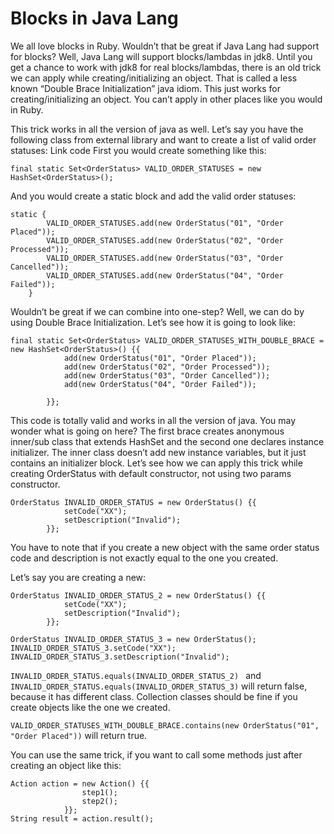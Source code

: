 # Blocks in Java Lang

We all love blocks in Ruby.  Wouldn’t that be great if Java Lang had support for blocks? Well, Java Lang will support blocks/lambdas in jdk8.  Until you get a chance to work with jdk8 for real blocks/lambdas, there is an old trick we can apply while creating/initializing an object. That is called a less known “Double Brace Initialization” java idiom.  This just works for creating/initializing an object. You can’t apply in other places like you would in Ruby.

This trick works in all the version of java as well.
Let’s say you have the following class from external library and want to create a list of valid order statuses:
Link code
First you would create something like this:

```final static Set<OrderStatus> VALID_ORDER_STATUSES = new HashSet<OrderStatus>();```

And you would create a static block and add the valid order statuses:
```
static {
        VALID_ORDER_STATUSES.add(new OrderStatus("01", "Order Placed"));
        VALID_ORDER_STATUSES.add(new OrderStatus("02", "Order Processed"));
        VALID_ORDER_STATUSES.add(new OrderStatus("03", "Order Cancelled"));
        VALID_ORDER_STATUSES.add(new OrderStatus("04", "Order Failed"));
    }
```

Wouldn’t be great if we can combine into one-step? Well, we can do by using Double Brace Initialization. Let’s see how it is going to look like:
```
final static Set<OrderStatus> VALID_ORDER_STATUSES_WITH_DOUBLE_BRACE = new HashSet<OrderStatus>() {{
            add(new OrderStatus("01", "Order Placed"));
            add(new OrderStatus("02", "Order Processed"));
            add(new OrderStatus("03", "Order Cancelled"));
            add(new OrderStatus("04", "Order Failed"));

        }};
```
This code is totally valid and works in all the version of java. You may wonder what is going on here?
The first brace creates anonymous inner/sub class that extends HashSet and the second one declares instance initializer. The inner class doesn’t add new instance variables, but it just contains an initializer block. 
Let’s see how we can apply this trick while creating OrderStatus with default constructor, not using two params constructor. 

```
OrderStatus INVALID_ORDER_STATUS = new OrderStatus() {{
            setCode("XX");
            setDescription("Invalid");
        }};
```

You have to note that if you create a new object with the same order status code and description is not exactly equal to the one you created. 

Let’s say you are creating a new:

```
OrderStatus INVALID_ORDER_STATUS_2 = new OrderStatus() {{
            setCode("XX");
            setDescription("Invalid");
        }};
```

```
OrderStatus INVALID_ORDER_STATUS_3 = new OrderStatus();
INVALID_ORDER_STATUS_3.setCode("XX");
INVALID_ORDER_STATUS_3.setDescription("Invalid");
```

```INVALID_ORDER_STATUS.equals(INVALID_ORDER_STATUS_2) ``` and ``` INVALID_ORDER_STATUS.equals(INVALID_ORDER_STATUS_3) ``` will return false, because it has different class. 
Collection classes should be fine if you create objects like the one we created. 

``` VALID_ORDER_STATUSES_WITH_DOUBLE_BRACE.contains(new OrderStatus("01", "Order Placed")) ``` will return true.

You can use the same trick, if you want to call some methods just after creating an object like this:
```
Action action = new Action() {{
                step1();
                step2();
            }};
String result = action.result();
```
